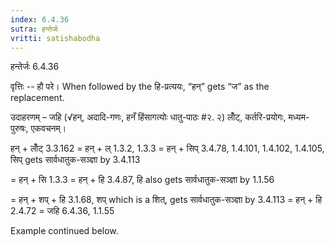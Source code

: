 ```yaml
---
index: 6.4.36
sutra: हन्तेर्जः
vritti: satishabodha
---
```



 हन्तेर्जः 6.4.36 


वृत्तिः -- हौ परे। When followed by the हि-प्रत्ययः, “हन्” gets “ज” as the replacement. 


उदाहरणम् – जहि (√हन्, अदादि-गणः, हनँ हिंसागत्योः धातु-पाठः #२. २) लोँट्, कर्तरि-प्रयोगः, मध्यम-पुरुषः, एकवचनम्। 


हन् + लोँट् 3.3.162 = हन् + ल् 1.3.2, 1.3.3 = हन् + सिप् 3.4.78, 1.4.101, 1.4.102, 1.4.105, सिप् gets सार्वधातुक-सञ्ज्ञा by 3.4.113 

= हन् + सि 1.3.3 = हन् + हि 3.4.87, हि also gets सार्वधातुक-सञ्ज्ञा by 1.1.56 

= हन् + शप् + हि 3.1.68, शप् which is a शित्, gets सार्वधातुक-सञ्ज्ञा by 3.4.113 = हन् + हि 2.4.72 = जहि 6.4.36, 1.1.55 


Example continued below. 


